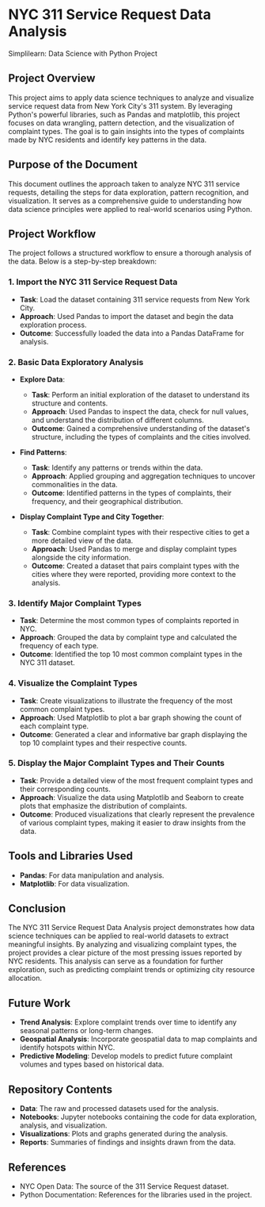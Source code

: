 # NYC 311 Service Request Data Analysis
Simplilearn: Data Science with Python Project

## Project Overview

This project aims to apply data science techniques to analyze and visualize service request data from New York City's 311 system. By leveraging Python's powerful libraries, such as Pandas and matplotlib, this project focuses on data wrangling, pattern detection, and the visualization of complaint types. The goal is to gain insights into the types of complaints made by NYC residents and identify key patterns in the data.

## Purpose of the Document

This document outlines the approach taken to analyze NYC 311 service requests, detailing the steps for data exploration, pattern recognition, and visualization. It serves as a comprehensive guide to understanding how data science principles were applied to real-world scenarios using Python.

## Project Workflow

The project follows a structured workflow to ensure a thorough analysis of the data. Below is a step-by-step breakdown:

### 1. Import the NYC 311 Service Request Data

- **Task**: Load the dataset containing 311 service requests from New York City.
- **Approach**: Used Pandas to import the dataset and begin the data exploration process.
- **Outcome**: Successfully loaded the data into a Pandas DataFrame for analysis.

### 2. Basic Data Exploratory Analysis

- **Explore Data**: 
  - **Task**: Perform an initial exploration of the dataset to understand its structure and contents.
  - **Approach**: Used Pandas to inspect the data, check for null values, and understand the distribution of different columns.
  - **Outcome**: Gained a comprehensive understanding of the dataset's structure, including the types of complaints and the cities involved.
  
- **Find Patterns**: 
  - **Task**: Identify any patterns or trends within the data.
  - **Approach**: Applied grouping and aggregation techniques to uncover commonalities in the data.
  - **Outcome**: Identified patterns in the types of complaints, their frequency, and their geographical distribution.

- **Display Complaint Type and City Together**: 
  - **Task**: Combine complaint types with their respective cities to get a more detailed view of the data.
  - **Approach**: Used Pandas to merge and display complaint types alongside the city information.
  - **Outcome**: Created a dataset that pairs complaint types with the cities where they were reported, providing more context to the analysis.

### 3. Identify Major Complaint Types

- **Task**: Determine the most common types of complaints reported in NYC.
- **Approach**: Grouped the data by complaint type and calculated the frequency of each type.
- **Outcome**: Identified the top 10 most common complaint types in the NYC 311 dataset.

### 4. Visualize the Complaint Types

- **Task**: Create visualizations to illustrate the frequency of the most common complaint types.
- **Approach**: Used Matplotlib to plot a bar graph showing the count of each complaint type.
- **Outcome**: Generated a clear and informative bar graph displaying the top 10 complaint types and their respective counts.

### 5. Display the Major Complaint Types and Their Counts

- **Task**: Provide a detailed view of the most frequent complaint types and their corresponding counts.
- **Approach**: Visualize the data using Matplotlib and Seaborn to create plots that emphasize the distribution of complaints.
- **Outcome**: Produced visualizations that clearly represent the prevalence of various complaint types, making it easier to draw insights from the data.

## Tools and Libraries Used

- **Pandas**: For data manipulation and analysis.
- **Matplotlib**: For data visualization.

## Conclusion

The NYC 311 Service Request Data Analysis project demonstrates how data science techniques can be applied to real-world datasets to extract meaningful insights. By analyzing and visualizing complaint types, the project provides a clear picture of the most pressing issues reported by NYC residents. This analysis can serve as a foundation for further exploration, such as predicting complaint trends or optimizing city resource allocation.

## Future Work

- **Trend Analysis**: Explore complaint trends over time to identify any seasonal patterns or long-term changes.
- **Geospatial Analysis**: Incorporate geospatial data to map complaints and identify hotspots within NYC.
- **Predictive Modeling**: Develop models to predict future complaint volumes and types based on historical data.

## Repository Contents

- **Data**: The raw and processed datasets used for the analysis.
- **Notebooks**: Jupyter notebooks containing the code for data exploration, analysis, and visualization.
- **Visualizations**: Plots and graphs generated during the analysis.
- **Reports**: Summaries of findings and insights drawn from the data.

## References

- NYC Open Data: The source of the 311 Service Request dataset.
- Python Documentation: References for the libraries used in the project.



